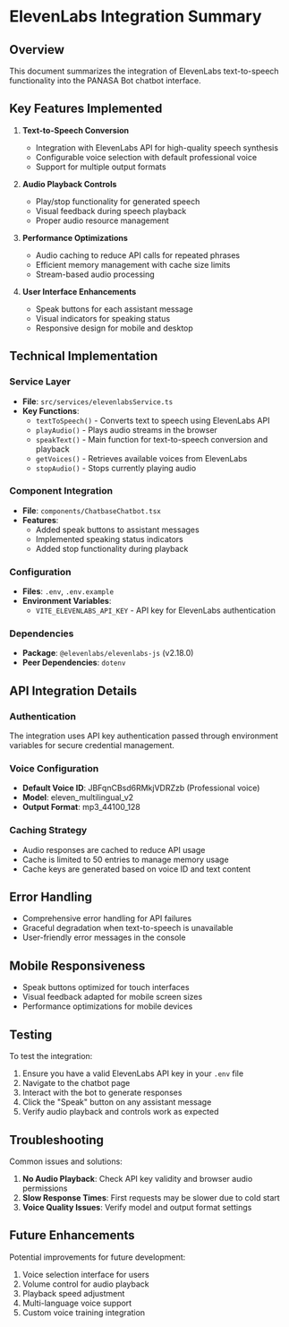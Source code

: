 # ElevenLabs Integration Summary

## Overview
This document summarizes the integration of ElevenLabs text-to-speech functionality into the PANASA Bot chatbot interface.

## Key Features Implemented

1. **Text-to-Speech Conversion**
   - Integration with ElevenLabs API for high-quality speech synthesis
   - Configurable voice selection with default professional voice
   - Support for multiple output formats

2. **Audio Playback Controls**
   - Play/stop functionality for generated speech
   - Visual feedback during speech playback
   - Proper audio resource management

3. **Performance Optimizations**
   - Audio caching to reduce API calls for repeated phrases
   - Efficient memory management with cache size limits
   - Stream-based audio processing

4. **User Interface Enhancements**
   - Speak buttons for each assistant message
   - Visual indicators for speaking status
   - Responsive design for mobile and desktop

## Technical Implementation

### Service Layer
- **File**: `src/services/elevenlabsService.ts`
- **Key Functions**:
  - `textToSpeech()` - Converts text to speech using ElevenLabs API
  - `playAudio()` - Plays audio streams in the browser
  - `speakText()` - Main function for text-to-speech conversion and playback
  - `getVoices()` - Retrieves available voices from ElevenLabs
  - `stopAudio()` - Stops currently playing audio

### Component Integration
- **File**: `components/ChatbaseChatbot.tsx`
- **Features**:
  - Added speak buttons to assistant messages
  - Implemented speaking status indicators
  - Added stop functionality during playback

### Configuration
- **Files**: `.env`, `.env.example`
- **Environment Variables**:
  - `VITE_ELEVENLABS_API_KEY` - API key for ElevenLabs authentication

### Dependencies
- **Package**: `@elevenlabs/elevenlabs-js` (v2.18.0)
- **Peer Dependencies**: `dotenv`

## API Integration Details

### Authentication
The integration uses API key authentication passed through environment variables for secure credential management.

### Voice Configuration
- **Default Voice ID**: JBFqnCBsd6RMkjVDRZzb (Professional voice)
- **Model**: eleven_multilingual_v2
- **Output Format**: mp3_44100_128

### Caching Strategy
- Audio responses are cached to reduce API usage
- Cache is limited to 50 entries to manage memory usage
- Cache keys are generated based on voice ID and text content

## Error Handling
- Comprehensive error handling for API failures
- Graceful degradation when text-to-speech is unavailable
- User-friendly error messages in the console

## Mobile Responsiveness
- Speak buttons optimized for touch interfaces
- Visual feedback adapted for mobile screen sizes
- Performance optimizations for mobile devices

## Testing
To test the integration:
1. Ensure you have a valid ElevenLabs API key in your `.env` file
2. Navigate to the chatbot page
3. Interact with the bot to generate responses
4. Click the "Speak" button on any assistant message
5. Verify audio playback and controls work as expected

## Troubleshooting
Common issues and solutions:
1. **No Audio Playback**: Check API key validity and browser audio permissions
2. **Slow Response Times**: First requests may be slower due to cold start
3. **Voice Quality Issues**: Verify model and output format settings

## Future Enhancements
Potential improvements for future development:
1. Voice selection interface for users
2. Volume control for audio playback
3. Playback speed adjustment
4. Multi-language voice support
5. Custom voice training integration

